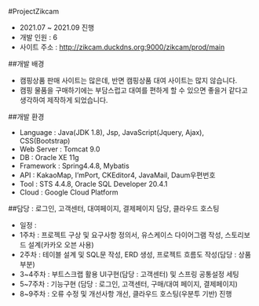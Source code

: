 #ProjectZikcam
 - 2021.07 ~ 2021.09 진행<br>
 - 개발 인원 : 6<br>
 - 사이트 주소 : http://zikcam.duckdns.org:9000/zikcam/prod/main<br>

##개발 배경<br>
 - 캠핑상품 판매 사이트는 많은데, 반면 캠핑상품 대여 사이트는 많지 않습니다.<br>
 - 캠핑 물품을 구매하기에는 부담스럽고 대여를 편하게 할 수 있으면 좋을거 같다고 생각하여 제작하게 되었습니다.<br>

##개발 환경 <br>
 - Language : Java(JDK 1.8), Jsp, JavaScript(Jquery, Ajax), CSS(Bootstrap)<br>
 - Web Server : Tomcat 9.0<br>
 - DB : Oracle XE 11g<br>
 - Framework : Spring4.4.8, Mybatis<br>
 - API : KakaoMap, I’mPort, CKEditor4, JavaMail, Daum우편번호<br>
 - Tool : STS 4.4.8, Oracle SQL Developer 20.4.1<br>
 - Cloud : Google Cloud Platform<br>

##담당 : 로그인, 고객센터, 대여페이지, 결제페이지 담당, 클라우드 호스팅<br>

 - 일정 :<br>
 - 1주차 : 프로젝트 구상 및 요구사항 정의서, 유스케이스 다이어그램 작성, 스토리보드 설계(카카오 오븐 사용)<br>
 - 2주차 : 테이블 설계 및 SQL문 작성, ERD 생성, 프로젝트 흐름도 작성(담당 : 상품 부분)<br>
 - 3~4주차 : 부트스크랩 활용 UI구현(담당 : 고객센터) 및 스프링 공통설정 세팅<br>
 - 5~7주차 : 기능구현 (담당 : 로그인, 고객센터, 구매/대여 페이지, 결제페이지)<br>
 - 8~9주차 : 오류 수정 및 개선사항 개선, 클라우드 호스팅(우분투 기반) 진행<br>
